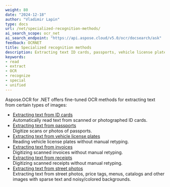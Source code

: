 ```yaml
---
weight: 80
date: "2024-12-18"
author: "Vladimir Lapin"
type: docs
url: /net/specialized-recognition-methods/
ai_search_scope: ocr_net
ai_search_endpoint: "https://api.aspose.cloud/v5.0/ocr/docsearch/ask"
feedback: OCRNET
title: Specialized recognition methods
description: Extracting text ID cards, passports, vehicle license plates, receipts, and invoices.
keywords:
- read
- extract
- OCR
- recognize
- special
- unified
---
```


Aspose.OCR for .NET offers fine-tuned OCR methods for extracting text from certain types of images:

- [Extracting text from ID cards](/ocr/net/recognition/id-card/)  
  Automatically read text from scanned or photographed ID cards.
- [Extracting text from passports](/ocr/net/recognition/passport/)  
  Digitize scans or photos of passports.
- [Extracting text from vehicle license plates](/ocr/net/recognition/car-plate/)  
  Reading vehicle license plates without manual retyping.
- [Extracting text from invoices](/ocr/net/recognition/invoice/)  
  Digitizing scanned invoices without manual retyping.
- [Extracting text from receipts](/ocr/net/recognition/receipt/)  
  Digitizing scanned receipts without manual retyping.
- [Extracting text from street photos](/ocr/net/recognition/read-text-in-wild/)  
  Extracting text from street photos, price tags, menus, catalogs and other images with sparse text and noisy/colored backgrounds.

